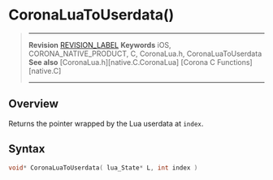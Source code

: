 # CoronaLuaToUserdata()

> --------------------- ------------------------------------------------------------------------------------------
> __Revision__			[REVISION_LABEL](REVISION_URL)
> __Keywords__			iOS, CORONA_NATIVE_PRODUCT, C, CoronaLua.h, CoronaLuaToUserdata
> __See also__			[CoronaLua.h][native.C.CoronaLua]
>						[Corona C Functions][native.C]
> --------------------- ------------------------------------------------------------------------------------------


## Overview

Returns the pointer wrapped by the Lua userdata at `index`.


## Syntax

``````c
void* CoronaLuaToUserdata( lua_State* L, int index )
``````
